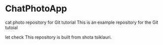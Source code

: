 # ChatPhotoApp
cat photo repository for Git tutorial
This is an example repository for the Git tutoial 

let check This repository is built from shota tsiklauri.
